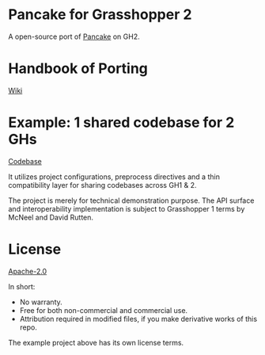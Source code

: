 # Pancake for Grasshopper 2

A open-source port of [Pancake](https://www.food4rhino.com/en/app/pancake) on GH2.

# Handbook of Porting

[Wiki](https://github.com/karakasa/PancakeNext/wiki)

# Example: 1 shared codebase for 2 GHs

[Codebase](/example/OneCodeTwoVersions)

It utilizes project configurations, preprocess directives and a thin compatibility layer for sharing codebases across GH1 & 2.

The project is merely for technical demonstration purpose. The API surface and interoperability implementation is subject to Grasshopper 1 terms by McNeel and David Rutten.

# License

[Apache-2.0](LICENSE.txt)

In short:
* No warranty.
* Free for both non-commercial and commercial use.
* Attribution required in modified files, if you make derivative works of this repo.

The example project above has its own license terms.
